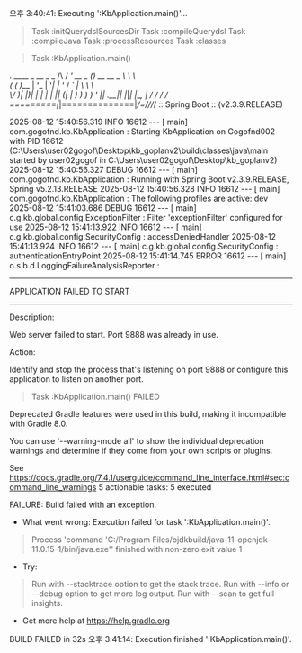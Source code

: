 오후 3:40:41: Executing ':KbApplication.main()'...

> Task :initQuerydslSourcesDir
> Task :compileQuerydsl
> Task :compileJava
> Task :processResources
> Task :classes

> Task :KbApplication.main()

  .   ____          _            __ _ _
 /\\ / ___'_ __ _ _(_)_ __  __ _ \ \ \ \
( ( )\___ | '_ | '_| | '_ \/ _` | \ \ \ \
 \\/  ___)| |_)| | | | | || (_| |  ) ) ) )
  '  |____| .__|_| |_|_| |_\__, | / / / /
 =========|_|==============|___/=/_/_/_/
 :: Spring Boot ::        (v2.3.9.RELEASE)

2025-08-12 15:40:56.319  INFO 16612 --- [           main] com.gogofnd.kb.KbApplication             : Starting KbApplication on Gogofnd002 with PID 16612 (C:\Users\user02gogof\Desktop\kb_goplanv2\build\classes\java\main started by user02gogof in C:\Users\user02gogof\Desktop\kb_goplanv2)
2025-08-12 15:40:56.327 DEBUG 16612 --- [           main] com.gogofnd.kb.KbApplication             : Running with Spring Boot v2.3.9.RELEASE, Spring v5.2.13.RELEASE
2025-08-12 15:40:56.328  INFO 16612 --- [           main] com.gogofnd.kb.KbApplication             : The following profiles are active: dev
2025-08-12 15:41:03.686 DEBUG 16612 --- [           main] c.g.kb.global.config.ExceptionFilter     : Filter 'exceptionFilter' configured for use
2025-08-12 15:41:13.922  INFO 16612 --- [           main] c.g.kb.global.config.SecurityConfig      : accessDeniedHandler
2025-08-12 15:41:13.924  INFO 16612 --- [           main] c.g.kb.global.config.SecurityConfig      : authenticationEntryPoint
2025-08-12 15:41:14.745 ERROR 16612 --- [           main] o.s.b.d.LoggingFailureAnalysisReporter   : 

***************************
APPLICATION FAILED TO START
***************************

Description:

Web server failed to start. Port 9888 was already in use.

Action:

Identify and stop the process that's listening on port 9888 or configure this application to listen on another port.


> Task :KbApplication.main() FAILED

Deprecated Gradle features were used in this build, making it incompatible with Gradle 8.0.

You can use '--warning-mode all' to show the individual deprecation warnings and determine if they come from your own scripts or plugins.

See https://docs.gradle.org/7.4.1/userguide/command_line_interface.html#sec:command_line_warnings
5 actionable tasks: 5 executed

FAILURE: Build failed with an exception.

* What went wrong:
Execution failed for task ':KbApplication.main()'.
> Process 'command 'C:/Program Files/ojdkbuild/java-11-openjdk-11.0.15-1/bin/java.exe'' finished with non-zero exit value 1

* Try:
> Run with --stacktrace option to get the stack trace.
> Run with --info or --debug option to get more log output.
> Run with --scan to get full insights.

* Get more help at https://help.gradle.org

BUILD FAILED in 32s
오후 3:41:14: Execution finished ':KbApplication.main()'.
